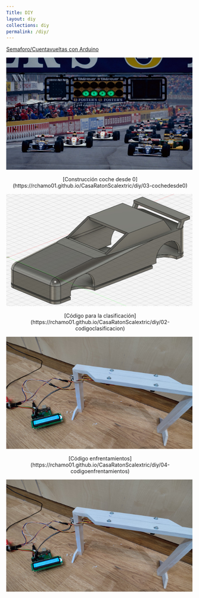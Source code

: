 ```yaml
---
Title: DIY
layout: diy
collections: diy
permalink: /diy/
---
```


<p style="text-align: center;"><p><a href="https://rchamo01.github.io/CasaRatonScalextric/diy/01-semaforo">Semaforo/Cuentavueltas con Arduino</a></p></p>

<p><a href="https://rchamo01.github.io/CasaRatonScalextric/diy/01-semaforo"><img src="../docs/images/semaforo00.jpeg" width="500" height="300"></a></p>

<p style="text-align: center;">[Construcción coche desde 0](https://rchamo01.github.io/CasaRatonScalextric/diy/03-cochedesde0)</p>


[<img src="../docs/images/cochedesde000.jpeg" width="500" height="300">](https://rchamo01.github.io/CasaRatonScalextric/diy/03-cochedesde0)


<p style="text-align: center;">[Código para la clasificación](https://rchamo01.github.io/CasaRatonScalextric/diy/02-codigoclasificacion)</p>


[<img src="../docs/images/semaforo02.png" width="500" height="300">](https://rchamo01.github.io/CasaRatonScalextric/diy/02-codigoclasificacion)


<p style="text-align: center;">[Código enfrentamientos](https://rchamo01.github.io/CasaRatonScalextric/diy/04-codigoenfrentamientos)</p>


[<img src="../docs/images/semaforo02.png" width="500" height="300">](https://rchamo01.github.io/CasaRatonScalextric/diy/04-codigoenfrentamientos)
